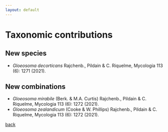 ```yaml
---
layout: default
---
```


# Taxonomic contributions

## New species

- *Gloeosoma decorticans* Rajchenb., Pildain & C. Riquelme, Mycologia 113 (6): 1271 (2021).

## New combinations

- *Gloeosoma mirabile* (Berk. & M.A. Curtis) Rajchenb., Pildain & C. Riquelme, Mycologia 113 (6): 1272 (2021).
- *Gloeosoma zealandicum* (Cooke & W. Phillips) Rajchenb., Pildain & C. Riquelme, Mycologia 113 (6): 1272 (2021).

[back](./)

<script async src="https://pagead2.googlesyndication.com/pagead/js/adsbygoogle.js?client=ca-pub-7662053231541389" crossorigin="anonymous"></script>
